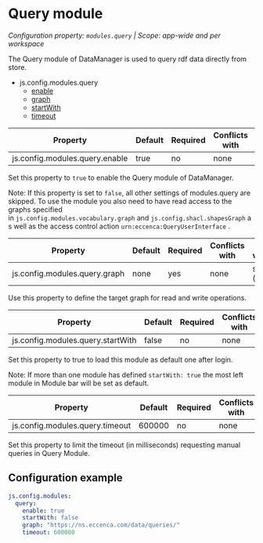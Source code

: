 # Query module

*Configuration property: `modules.query` | Scope: app-wide and per workspace*

The Query module of DataManager is used to query rdf data directly from store.

-   js.config.modules.query
    -   [enable](#query-module)
    -   [graph](#query-module)
    -   [startWith](#query-module)
    -   [timeout](#query-module)

| Property | Default | Required | Conflicts with | Valid values |
| -------- | ------- | -------- | -------------- | ------------ |
| js.config.modules.query.enable | true | no | none | boolean |

Set this property to `true` to enable the Query module of DataManager.

Note: If this property is set to `false`, all other settings of modules.query are skipped. To use the module you also need to have read access to the graphs specified in `js.config.modules.vocabulary.graph` and `js.config.shacl.shapesGraph` as well as the access control action `urn:eccenca:QueryUserInterface` .

| Property | Default | Required | Conflicts with | Valid values |
| -------- | ------- | -------- | -------------- | ------------ |
| js.config.modules.query.graph | none | yes | none | string (URI) |

Use this property to define the target graph for read and write operations.

| Property | Default | Required | Conflicts with | Valid values |
| -------- | ------- | -------- | -------------- | ------------ |
| js.config.modules.query.startWith | false | no | none | boolean |

Set this property to true to load this module as default one after login.

Note: If more than one module has defined `startWith: true` the most left module in Module bar will be set as default.

| Property | Default | Required | Conflicts with | Valid values |
| -------- | ------- | -------- | -------------- | ------------ |
| js.config.modules.query.timeout | 600000 | no | none | number |

Set this property to limit the timeout (in milliseconds) requesting manual queries in Query Module.

## Configuration example

``` yaml
js.config.modules:
  query:
    enable: true
    startWith: false
    graph: "https://ns.eccenca.com/data/queries/"
    timeout: 600000
```